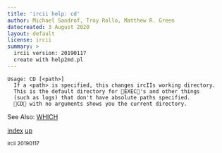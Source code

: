 ```yaml
---
title: 'ircii help: cd'
author: Michael Sandrof, Troy Rollo, Matthew R. Green
datecreated: 3 August 2020
layout: default
license: ircii
summary: >
  ircii version: 20190117
  create with help2md.pl
---
```

```
Usage: CD [<path>]
  If a <path> is specified, this changes ircIIs working directory. 
  This is the default directory for EXEC's and other things
  (such as logs) that don't have absolute paths specified.
  CD with no arguments shows you the current directory.

```
See Also:
  [WHICH](which.html)

[index](index.html)
[up](..)

<small> ircii 20190117 </small>
